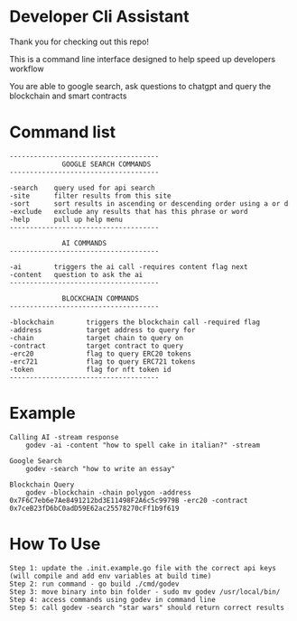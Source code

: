 # Developer Cli Assistant

Thank you for checking out this repo!

This is a command line interface designed to help speed up developers workflow

You are able to google search, ask questions to chatgpt and query the blockchain and smart contracts

# Command list

	-------------------------------------
	             GOOGLE SEARCH COMMANDS
	-------------------------------------
	
	-search    query used for api search
	-site      filter results from this site
	-sort      sort results in ascending or descending order using a or d
	-exclude   exclude any results that has this phrase or word
	-help      pull up help menu
	-------------------------------------
	
	             AI COMMANDS
	-------------------------------------
	
	-ai        triggers the ai call -requires content flag next
	-content   question to ask the ai
	-------------------------------------
	
	             BLOCKCHAIN COMMANDS
	-------------------------------------
	
	-blockchain        triggers the blockchain call -required flag
	-address           target address to query for
	-chain             target chain to query on
	-contract          target contract to query 
	-erc20             flag to query ERC20 tokens
	-erc721            flag to query ERC721 tokens
	-token             flag for nft token id
	-------------------------------------

# Example
    Calling AI -stream response
        godev -ai -content "how to spell cake in italian?" -stream
    
    Google Search
        godev -search "how to write an essay" 
    
    Blockchain Query
        godev -blockchain -chain polygon -address 0x7F6C7eb6e7Ae8491212bd3E11498F2A6c5c9979B -erc20 -contract 0x7ceB23fD6bC0adD59E62ac25578270cFf1b9f619 

# How To Use
    Step 1: update the .init.example.go file with the correct api keys (will compile and add env variables at build time)
    Step 2: run command - go build ./cmd/godev
    Step 3: move binary into bin folder - sudo mv godev /usr/local/bin/    
    Step 4: access commands using godev in command line
    Step 5: call godev -search "star wars" should return correct results
